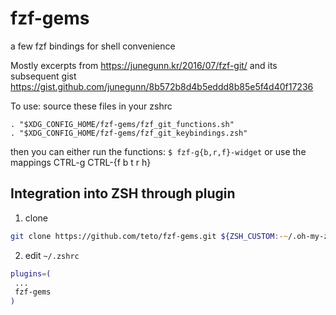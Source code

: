 # fzf-gems
a few fzf bindings for shell convenience

Mostly excerpts from https://junegunn.kr/2016/07/fzf-git/ and its subsequent gist https://gist.github.com/junegunn/8b572b8d4b5eddd8b85e5f4d40f17236

To use: 
source these files in your zshrc
```
. "$XDG_CONFIG_HOME/fzf-gems/fzf_git_functions.sh"
. "$XDG_CONFIG_HOME/fzf-gems/fzf_git_keybindings.zsh"
```
then you can either run the functions:
`$ fzf-g{b,r,f}-widget`
or use the mappings
CTRL-g CTRL-{f b t r h}


## Integration into ZSH through plugin

1. clone

```zsh
git clone https://github.com/teto/fzf-gems.git ${ZSH_CUSTOM:-~/.oh-my-zsh/custom}/plugins/fzf-gems
```

2. edit `~/.zshrc`

```zsh
plugins=(
 ...
 fzf-gems
)
```

